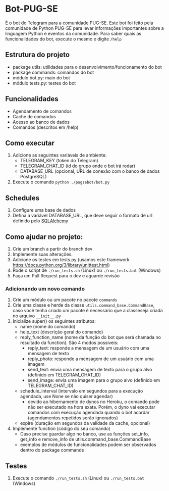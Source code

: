 # Bot-PUG-SE
É o bot do Telegram para a comunidade PUG-SE.
Este bot foi feito pela comunidade de Python PUG-SE para levar informações importantes sobre a linguagem Python e eventos da comunidade.
Para saber quais as funcionalidades do bot, execute o mesmo e digite ``/help``

## Estrutura do projeto
- package utils: utilidades para o desenvolvimento/funcionamento do bot
- package commands: comandos do bot
- módulo bot.py: main do bot
- módulo tests.py: testes do bot

## Funcionalidades
- Agendamento de comandos
- Cache de comandos
- Acesso ao banco de dados
- Comandos (descritos em /help)

## Como executar
1) Adicione as seguintes variáveis de ambiente:
    - TELEGRAM_KEY  (token do Telegram)
    - TELEGRAM_CHAT_ID (id do grupo onde o bot irá rodar)
    - DATABASE_URL (opcional, URL de conexão com o banco de dados PostgreSQL)
2) Execute o comando ``python ./pugsebot/bot.py``

## Schedules
1) Configure uma base de dados
2) Defina a variável DATABASE_URL, que deve seguir o formato de url definido pelo <a href="https://docs.sqlalchemy.org/en/13/core/engines.html">SQLAlchemy</a>

## Como ajudar no projeto: 
1) Crie um branch a partir do branch dev
2) Implemente suas alterações. 
3) Adicione os testes em tests.py (usamos este framework https://docs.python.org/3/library/unittest.html)
4) Rode o script de ``./run_tests.sh`` (Linux) ou ``./run_tests.bat`` (Windows)
5) Faça um Pull Request para o dev e aguarde revisão

### Adicionando um novo comando
1) Crie um módulo ou um pacote no pacote `commands`
2) Crie uma classe e herde da classe `utils.command_base.CommandBase`, caso você tenha criado um pacote é necessário que a classeseja criada no arquivo `__init__.py`
3) Inicialize super() os seguintes atributos:
    - name (nome do comando)
    - help_text (descrição geral do comando)
    - reply_function_name (nome da função do bot que será chamada no resultado da function). São 4 modos possíveis:
        - reply_text: responde a mensagem de um usuário com uma mensagem de texto
        - reply_photo: responde a mensagem de um usuário com uma imagem
        - send_text: envia uma mensagem de texto para o grupo alvo (definido em TELEGRAM_CHAT_ID)
        - send_image: envia uma imagem para o grupo alvo (definido em TELEGRAM_CHAT_ID)
    - schedule_interval (intervalo em segundos para a execução agendada, use None se não quiser agendar)
        - devido ao hibernamento de dynos no Heroku, o comando pode não ser executado na hora exata. Porém, o dyno vai executar comandos com execução agendada quando o bot acordar (agendamentos repetidos serão ignorados)
    - expire (duração em segundos da validade da cache, opcional)
4) Implemente function (código do seu comando)
    - Caso precise guardar algo no banco, use as funções set_info, get_info e remove_info de utils.command_base.CommandBase
    - exemplos de módulos de funcionalidades podem ser observados dentro do package commands

## Testes
1) Execute o comando ``./run_tests.sh`` (Linux) ou ``./run_tests.bat`` (Windows)
